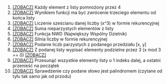 1. [[ZOBACZ]](./01.ml) Każdy element z listy pomnożony przez 4
2. [[ZOBACZ]](./02.ml) Wynikiem funkcji ma być zwrócenie trzeciego elementu od końca listy
3. [[ZOBACZ]](./03.ml) Liczenie sześcianu danej liczby (x^3) w formie rekurencyjnej
4. [[ZOBACZ]](./04.ml) Suma nieparzystych elementów z listy
5. [[ZOBACZ]](./05.ml) Funkcja NWD (Największy Wspólny Dzielnik)
6. [[ZOBACZ]](./06.ml) Silnia liczby w formie rekurencyjnej
7. [[ZOBACZ]](./07.ml) Podanie liczb parzystych z podanego przedziału [x, y]
8. [[ZOBACZ]](./08.ml) Z podanej listy wypisać elementy podzielne przez 3 (x mod 3 == 0) [[ZOBACZ]](./08.ml)
9. [[ZOBACZ]](./09.ml) Przesunąć wszystkie elementy listy o 1 indeks dalej, a ostatni przenieść na początek
10. [[ZOBACZ]](./10.ml) Sprawdzenie czy podane słowo jest palindromem (czytane od tyłu tak samo jak od przodu)
